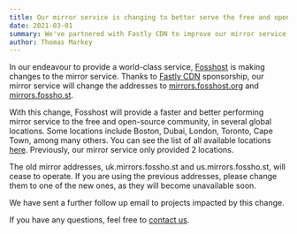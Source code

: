 ```yaml
---
title: Our mirror service is changing to better serve the free and open-source community
date: 2021-03-01
summary: We've partnered with Fastly CDN to improve our mirror service
author: Thomas Markey
---
```


<imgs src="mirror-service-changes.png"></imgs>

In our endeavour to provide a world-class service, [Fosshost](/) is making changes to the mirror service. Thanks to [Fastly CDN](https://www.fastly.com/) sponsorship, our mirror service will change the addresses to [mirrors.fosshost.org](https://mirrors.fosshost.org) and [mirrors.fossho.st](https://mirrors.fossho.st).

With this change, Fosshost will provide a faster and better performing mirror service to the free and open-source community, in several global locations. Some locations include Boston, Dubai, London, Toronto, Cape Town, among many others. You can see the list of all available locations [here](https://www.fastly.com/network-map). Previously, our mirror service only provided 2 locations.

The old mirror addresses, uk.mirrors.fossho.st and us.mirrors.fossho.st, will cease to operate. If you are using the previous addresses, please change them to one of the new ones, as they will become unavailable soon.

We have sent a further follow up email to projects impacted by this change. 

If you have any questions, feel free to [contact us](/contact).
